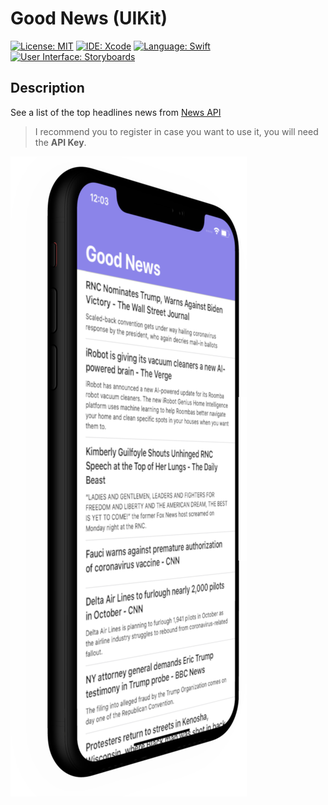 # Good News (UIKit)

[![License: MIT](https://img.shields.io/badge/License-MIT-yellow.svg)](https://opensource.org/licenses/MIT)
[![IDE: Xcode](https://img.shields.io/badge/IDE-Xcode%2011-blue.svg)](https://developer.apple.com/xcode/)
[![Language: Swift](https://img.shields.io/badge/Language-Swift-red.svg)](https://swift.org/blog/)
[![User Interface: Storyboards](https://img.shields.io/badge/User%20Interface-Storyboards-green)](https://developer.apple.com/xcode/interface-builder/)

## Description

See a list of the top headlines news from [News API](https://newsapi.org/)

> I recommend you to register in case you want to use it, you will need the **API Key**.

![good-weather-demo](screenshots/good-weather-demo.png)
